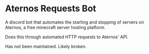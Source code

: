 # Aternos Requests Bot
A discord bot that automates the starting and stopping of servers on Aternos, a free minecraft server hosting platform.

Does this through automated HTTP requests to Aternos' API.

Has not been maintained. Likely broken.
